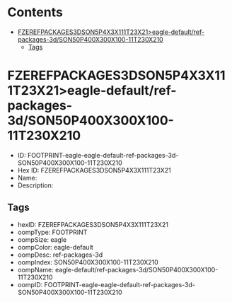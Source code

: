 



Contents
========

* [FZEREFPACKAGES3DSON5P4X3X111T23X21>eagle-default/ref-packages-3d/SON50P400X300X100-11T230X210](#fzerefpackages3dson5p4x3x111t23x21eagle-defaultref-packages-3dson50p400x300x100-11t230x210)
	* [Tags](#tags)

# FZEREFPACKAGES3DSON5P4X3X111T23X21>eagle-default/ref-packages-3d/SON50P400X300X100-11T230X210

- ID: FOOTPRINT-eagle-eagle-default-ref-packages-3d-SON50P400X300X100-11T230X210
- Hex ID: FZEREFPACKAGES3DSON5P4X3X111T23X21
- Name: 
- Description: 

## Tags

- hexID: FZEREFPACKAGES3DSON5P4X3X111T23X21
- oompType: FOOTPRINT
- oompSize: eagle
- oompColor: eagle-default
- oompDesc: ref-packages-3d
- oompIndex: SON50P400X300X100-11T230X210
- oompName: eagle-default/ref-packages-3d/SON50P400X300X100-11T230X210
- oompID: FOOTPRINT-eagle-eagle-default-ref-packages-3d-SON50P400X300X100-11T230X210
